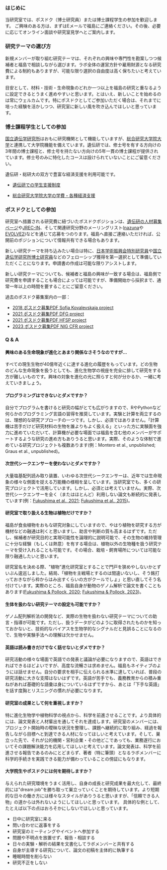 ### はじめに

当研究室では、ポスドク（博士研究員）または博士課程学生の参加を歓迎します。 ご興味のある方は、まずはEメールで福島にご連絡ください。その後、必要に応じてオンライン面談や研究室見学へとご案内します。

### 研究テーマの選び方

新規メンバーが取り組む研究テーマは、それぞれの興味や専門性を勘案しつつ候補者と福島で相談しながら選びます。ラボ全体の運営方針や雇用財源となる研究費による制約もありますが、可能な限り選択の自由度は高く保ちたいと考えています。

目安として、材料・技術・生命現象のどれか一つ以上を福島の研究と重なるように設定できるとうまく進めやすいと思います。とはいえ、新しいことを始めるのは常にウェルカムです。特にポスドクとしてご参加いただく場合は、それまでに培った経験を活かしつつ、研究室に新しい風を吹き込んでほしいと思っています。

### 博士課程学生としての参加

[国立遺伝学研究所](https://www.nig.ac.jp/nig/ja/)はおもに研究機関として機能していますが、[総合研究大学院大学](https://www.soken.ac.jp/)と連携して大学院機能を備えています。遺伝研では、修士号を有する方向けの3年間の博士課程と、修士号を持たない方向けの5年一貫の博士課程が提供されています。修士号のみに特化したコースは設けられていないことにご留意ください。

遺伝研・総研大の双方で豊富な経済支援を利用可能です。

- [遺伝研での学生支援制度](https://www.nig.ac.jp/nig/ja/phd-program/main-page-top/sien)

- [総合研究大学院大学の学費・各種経済支援](https://www.soken.ac.jp/campuslife/tuition/)

### ポスドクとしての参加

研究室へ措置される研究費に紐づいたポスドクポジションは、[遺伝研の人材募集ページ](https://www.nig.ac.jp/nig/ja/career-development/jobs-at-nig)や[JREC-IN](https://jrecin.jst.go.jp/seek/SeekTop)、そして関連研究分野のメーリングリスト([nazuna](https://www.kazusa.or.jp/ml/nazunaml/)や[EVOLVE2](https://evolve2-ml.jimdofree.com/))などを通じて応募をつのります。福島へ直接ご連絡いただければ、公開前のポジションについて情報共有できる場合もあります。

新しい研究テーマを持ち込みたい場合は特に、[日本学術振興会特別研究員](https://www.jsps.go.jp/j-pd/)や[国立遺伝学研究所博士研究員](https://www.nig.ac.jp/nig/ja/career-development/2023nig-postdoc)などのフェローシップ獲得を第一選択として準備していただくことになります。申請書の作成は可能な限りアシストします。

新しい研究テーマについても、候補者と福島の興味が一致する場合は、福島側で研究費を申請することも場合によっては可能ですが、準備開始から採択まで、通常一年以上の時間を要することにご留意ください。

過去のポスドク募集案内の一部：
- [2018 ポスドク募集PDF Sofja Kovalevskaja project](/assets/pdf/jobad_2018SKA.pdf)
- [2021 ポスドク募集PDF DFG project](/assets/pdf/jobad_2021DFG.pdf)
- [2021 ポスドク募集PDF HFSP project](/assets/pdf/jobad_2021HFSP.pdf)
- [2023 ポスドク募集PDF NIG CFR project](/assets/pdf/jobad_2023NIGCFR.pdf)

### Q & A

#### 興味のある生命現象が進化とあまり関係なさそうなのですが...

すべての現生生物が40億年近くに達する進化の履歴をもっています。どの生物のどんな生命現象を扱うとしても、進化生物学の視座を完全に排して研究をする方が難しいものです。興味の対象を進化の光に照らすと何が分かるか、一緒に考えていきましょう。

#### プログラミングはできないとダメですか？

自分でプログラムを書けると研究の幅がとても広がりますので、RやPythonなど何らかのプログラミング言語の習得を推奨しています。実験と計算を両立するのは、理想的な研究アプローチの一つです。しかし、必須ではありません。「計算機は苦手だけど研究材料の生物を誰よりもよく扱える」といった方に実験面を強力に進めていただいて、計算機が必要な場面では福島を含む他のメンバーがサポートするような研究の進め方もありうると思います。実際、そのような体制で進めている研究プロジェクトも複数あります(例：Montero et al., unpublished; Graus et al., unpublished)。

#### 次世代シークエンサーを使わないとダメですか？

大量塩基配列読み取り装置、いわゆる次世代シークエンサーは、近年では生命現象の様々な側面を捉える万能機の様相を呈しています。当研究室でも、多くの研究プロジェクトで活用しています。しかし、必須とは考えていません。実際、次世代シークエンサーを全く（またはほとんど）利用しない論文も断続的に発表しています(例：[Fukushima et al., 2021](https://royalsocietypublishing.org/doi/full/10.1098/rspb.2020.2568); [Fukushima et al., 2015](https://www.nature.com/articles/ncomms7450))。

#### 研究室で取り扱える生物は植物だけですか？

福島が食虫植物をおもな研究対象にしていますので、やはり植物を研究する方が機材などの融通は利くと思いますし、助言や判断の質も高まるはずです。ただし、候補者が研究目的と実現可能性を論理的に説明可能で、その生物の維持管理に十分な経験（もしくは熱意）を有する場合は、植物以外の生物種を扱う研究テーマを受け入れることも可能です。その場合、栽培・飼育場所については可能な限り融通したいと思います。

研究室名を決める際、"植物"進化研究室とすることで門戸を狭めやしないかとずいぶん逡巡しました。結局、「植物を主戦場とするのは間違いないし、そう銘打っておきながら枠からはみ出すくらいの方がクールでしょ」と思い直してそう名付けています。実際のところ、福島自身が動物のゲノム解析で論文を書くこともあります([Fukushima & Pollock, 2020](https://www.nature.com/articles/s41467-020-18090-8); [Fukushima & Pollock, 2023](https://www.nature.com/articles/s41559-022-01932-7))。

#### 生体を扱わない研究テーマの設定も可能ですか？

ゲノム配列解析法の開発など、実際の生物を扱わない研究テーマについての助言・指導が可能です。ただし、扱うデータがどのように取得されたものかを知っておかないと、技術的なバイアスを生物学的なシグナルだと見誤ることになるので、生物や実験手法への理解は欠かせません。

#### 英語は読み書きだけでなく話せないとダメですか？

研究活動の様々な場面で英語での発表と議論が必要になりますので、英語はできればできるほどよいですが、高度な流暢さは求めません。福島もネイティブのようには話せません。自分の要求を相手に伝えられる水準に達していれば、普段の研究活動に大きな支障はないはずです。英語が苦手でも、義務教育からの積み重ねがあれば基礎的な語彙は身についているはずですから、あとは「下手な英語」を話す度胸とリスニングの慣れが必要になります。

#### 研究室の成果として何を重視しますか？

特に進化生物学や植物科学の視点から、科学を前進させることです。より具体的には、論文発表と人材輩出を通してそれを達成します。研究室のメンバーには、プロジェクト開始時の曖昧な状況を整理し、課題へ継続的に取り組み、経過を報告しながら目標へと到達できる人材になってほしいと考えています。そして、巣立った先で、それが公的機関・営利企業・その他どこであっても、業務遂行においてその課題解決能力を応用してほしいと考えています。論文発表は、科学を前進させる報告であるのみにとどまらず、著者（特に筆頭）となるラボメンバーに科学的手続きを実践できる能力が備わっていることの傍証にもなります。

#### 大学院生やポスドクには何を期待しますか？

与えられた研究環境をうまく活用し、自身の成長と研究成果を最大化して、最終的には"dream job"を勝ち取って巣立っていくことを期待しています。より短期的な日々の働き方には様々なスタイルがありうると思いますが、「信頼できる人物」の道からは外れないようにしてほしいと思っています。 具体的な例として、たとえば以下の点はおろそかにしないでほしいと思っています。

- 日中に研究室に来る
- 問い合わせに返事をする
- 研究室のミーティングやイベントへ参加する
- 問題や不明点を放置せず、報告・相談する
- 日々の実験・解析の結果を文書化してラボメンバーと共有する
- 自身が主導する研究について、論文の初稿を主体的に執筆する
- 睡眠時間を削らない
- 研究不正をしない
